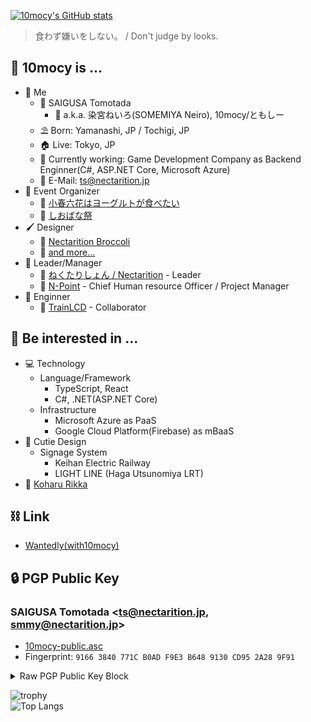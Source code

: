 [![10mocy's GitHub stats](https://github-readme-stats.vercel.app/api?username=10mocy&theme=react)](https://github.com/anuraghazra/github-readme-stats)

> 食わず嫌いをしない。 / Don't judge by looks.

## 🍷 10mocy is ...

- 🧑 Me
  - 📛 SAIGUSA Tomotada
    - 🔖 a.k.a. 染宮ねいろ(SOMEMIYA Neiro), 10mocy/ともしー
  - ⛱️ Born: Yamanashi, JP / Tochigi, JP
  - 🏠 Live: Tokyo, JP
  - 🏢 Currently working: Game Development Company as Backend Enginner(C#, ASP.NET Core, Microsoft Azure)
  - 📧 E-Mail: ts@nectarition.jp
- 📝 Event Organizer
  - 🐄 [小春六花はヨーグルトが食べたい](https://kohatabe.jp)
  - 🏫 [しおばな祭](https://shiokazehs.jp)
- 🖌️ Designer
  - 🥦 [Nectarition Broccoli](https://github.com/nectarition/Broccoli)
  - 📒 [and more...](https://nectarition.jp/departments/daylily/)
- 🧠 Leader/Manager
  - 🍑 [ねくたりしょん / Nectarition](https://github.com/nectarition) - Leader
  - 🎁 [N-Point](https://github.com/npjpnet) - Chief Human resource Officer / Project Manager
- 📐 Enginner
  - 🚃 [TrainLCD](https://github.com/TrainLCD) - Collaborator

## 💓 Be interested in ... 

- 💻 Technology
  - Language/Framework
    - TypeScript, React
    - C#, .NET(ASP.NET Core)
  - Infrastructure
    - Microsoft Azure as PaaS
    - Google Cloud Platform(Firebase) as mBaaS
- 💌 Cutie Design
  - Signage System
    - Keihan Electric Railway
    - LIGHT LINE (Haga Utsunomiya LRT)
- 🐄 [Koharu Rikka](https://tokyo6.tokyo/koharurikka/)

## ⛓ Link

- [Wantedly(with10mocy)](https://www.wantedly.com/id/with10mocy)

## 🔒 PGP Public Key

### SAIGUSA Tomotada <ts@nectarition.jp, smmy@nectarition.jp>

- [10mocy-public.asc](https://raw.githubusercontent.com/10mocy/10mocy/main/10mocy-public.asc)
- Fingerprint: `9166 3840 771C B0AD F9E3 B648 9130 CD95 2A28 9F91`

<details>
  <summary>Raw PGP Public Key Block</summary>
  <div>
<pre>-----BEGIN PGP PUBLIC KEY BLOCK-----
Version: Keybase OpenPGP v2.1.13
Comment: https://keybase.io/crypto

xsFNBGPkmTUBEAD6h6eEbUHiEpppeHuRcggW6nRYt0v0cgkFZGWBXzX7+/4XSwHY
+KUOU9OJZg5wng1VX+RxHn4Vl3jKItpn0TMwcgpEhkBm/PtUkQxdshTCMvGL3Vr0
QN3vaM5Fg2IWfTohR9i9/cPhucl7cCk6CFF0Od/iTXPv3DOZSVw6JGyjg7u5Xmrh
WcCQbRJm2bzW8jfrrteHyn2IOFEhMWoTRtlE4FGyMke6zGSFlk5vZi/wa0fbSmVK
M9PPsmx4VMkMi29cD1E1yQ93BAZ1C6H/+vZILBwqUvt68PEVRNupVNLqj4GDH6ft
3Dfk2IanPg9TWdSK0XEt8k1E4ZG0WYwPCzIFA0+rxPOvEn2Tc6RacMiBQF+XblEu
opdiNYQX8dWRoUv8vW5nrSsGJbh8WLjF/2WS2DhaiCA555c3SxmSO5KQu0k1iEKm
07EEkZ9o//lATBaRnrEnqJJnAbx4oWjsIfL1A5wf3QzoQctgG4mmXoVuCdWNAZNh
QIdqUMuYtJVDVorYb4jHyhYeaVr8/jG1BPTWP9wjSnOuVsRhV44daUyEJsNr04dy
H8bvOLX+hscv/DzcBZeTdFtrvdtsRnmk+O6+KzYPPV9dCrsWXvhJl/TcTD9B6c0u
+OyXkUjbzvSv6GSYwophuGGSAC63P4UEXV4v+0GkVSp9vnMyDBGhHk20PQARAQAB
zSRTQUlHVVNBIFRvbW90YWRhIDx0c0BuZWN0YXJpdGlvbi5qcD7CwXQEEwEKAB4F
AmPkmTUCGwMDCwkHAxUKCAIeAQIXgAMWAgECGQEACgkQkTDNlSoon5ECZhAAiJiE
HFj7p/oA+k6b3nq4Hf3ipE1MvQOVU5dfDAUG1wBVyvbjFVJAnFQ4X1Y6BB5iXFJY
OitiBRSpy5+Pp44M/v2e9yx6TBu+u+ULIKIkXeDmI0p95jyeyDW3FqrWZCgnvw5y
rqhmHjDYDRItcQFYi45pIPblPyuM2r6LlcZi0fCIMGr1olmGyGpF8O3LSUyDuNl9
qy9i4TMHsIsYDtGn65RfJPfxfTiNJIyQulP07UwrE8dejzlf8zoS5/9/T80ypKUU
XDAipukVlvES0Qcd11r8H1/PIfnACuNfKflqQDgu/KIUnQtkUvYfN+1K1jesSxwI
XWeTdUD6Nl53JaY+k0d+f0WVc0QCK6hL6MGHRFzZ00Bg/RsLjFmgLVz+gjgYax9A
lWTcJRZ1E9E8tK0XEst4Z3sciPVWBcsZpanPoD1izVrR1eYVSM9HAJCXNZTqi63U
KsiAyNvJ4bIXuw6bhVw2oGMxzCR1oe5Jwl7+/Yci3KjY4FoT6KNpGmUOwPJDmP1Q
zz0Nv+V+KiTEEcJlaxv5lkzbQu6lM6Nv3dSpVvlMVTdUQPkv0luFf9stesyqP/JD
GNy3s3jzFOX5N60ZhiSPg1SYBHTca0WNyxlkRRh9Ma1IAek7IMniFRimO3/GyC8X
aK28YVaS3+YqGr/uFYy5mQhvomCdCZ9MsWZfxKTNJlNBSUdVU0EgVG9tb3RhZGEg
PHNtbXlAbmVjdGFyaXRpb24uanA+wsFxBBMBCgAbBQJj5Jk1AhsDAwsJBwMVCggC
HgECF4ADFgIBAAoJEJEwzZUqKJ+RsJMP/3nO/RY2kjEgsTkqYHrPPB8N6xwJfo6f
mJmdX+psxi4duu/nepJc+pwFH5heZHSvqCCnYyHzbmYepCw2+Qwi1JkoMBKTa3DP
qMYYyT/lDvKIkQ/zD9frmK/xrZy2gYpQL5L6rnod7NEhgFMTTT7/jwRCH15cORr2
stLXv4ONJfVuiA+R8NcNE7GHKhFA0Remx6DOt/wGvz8SArXJ9+JKVOMCpjv7x0T0
Y5tcbm7VIpI51r6kjL14O2uH/BUrTI7eWbdgl7dJ7NO2qowWHSkvLN/EA/o9aAll
dU+X4IkLLGiMNV2tOZP6JLMsXZeAQwJayNMdouGeqRGaArLzLkw231QF2cF6gyqV
ut3wbjOC9AwcsgO44co+F/zYVkSPBbamxy8U6335Lh8ffr8DaE/qIKUj+/0G/C56
FQ/10NT9rVTZrPvYqYUSUQYmiru4LYnNdTwxqei7OrGLYSCpWIvCKf4Pi9CLzvX+
5VC3Rcb09ut1gJ2jkQcNONMCVuYW6hzhmh0nweC6m1U0Q1/DYmVOSpMfPdQQuHEu
GBH5DYHMwuaYV1p5ZjhyvVSzhyEZxJfYlHYrO0d5mbO82c5IVZ91niekPWMPGsbt
0315HpFoNP4hzPbI6F3J1Mzr6r2nBdwh5gnPrTKmUC33bYFr8krJ1Ofd7y4MMYTU
g5lRpIPPlrFpzsBNBGPkmTUBCACvTs+xvvJoCEeaAEaSWn99k6FFW5cfgVCyJAna
3Mrii5BrrRHzEbM6zo2zVOJmVObSgKjQ9ymtvauM9tPA+jyga8aGTA0FH9aOdklJ
dkCHwfJI1AWvyvORG3j568dfJAEe394YtHy9go1yRwKEteUJkHnV7fe3r7RXvU/M
VctSUy9Yv/AeGLUhfjE7QI/+RwfokkO3rVbGTfl/OGc3COArMot3Jh8qz9nfsG1C
u+iX7Ni4RUs1kENcbuX3ZQd7KeQTEfDH2aDZp+JGwiwPKdX3NyyEDHM152wm1X3B
agyilIOLKFSw0KRepooWyQspFD0RL+sAn+4eWrQsFsK/e5IDABEBAAHCwoQEGAEK
AA8FAmPkmTUFCQ8JnAACGwwBKQkQkTDNlSoon5HAXSAEGQEKAAYFAmPkmTUACgkQ
XeD3H8js5cHIeQf/eyVECOyRyiHGocT83mGLtFvXSv9OYgdU491HmIHZFtdhsgHO
l5d7pj5ltHG7B0IEcv9jy3qMBlZ2cqXx1l3K5fEaTmXvRU8pfS+xRB79dYRP90Er
EqH0H9544F4fhfXbFtTf5kcVjktNpGhLXLHFaCIeUWyyzCRjia9lhtMcbDJFe8JR
9yppApzUCjqPlkHNgXlpozBt3leizZzvUfQfyHuLxY2zqxdB6xuW6fn3yWWDvX0S
32IPMyff7oC4InL+zqXIvIsQuADlmDCZW3TgElVpjgxLMz1JRhnMWQIIFbIhfHzj
A7KHVyv+/zaaFYX0B+Da/xRGIpSSIqXx5qsIPv4READnA1DkedjHONjwd+Cmdxs8
5u7tB7m2LYHvcx1fr+Ne1T8Po2XJpvqLaWbxjRSIoT7QxXN4UfaCPd7+BPcFlpdD
h4AkDpVeeveAfZ8bK/B4OxgqJ0FXWhBKo9KzFfSh9PsAwE2OBxWxSb1470E2ryHs
Zgxuc21o7c1gfEi3Bw7WrzwaPRq0rAMxvjgU7zmFPUFljidYFL4Am+xq9gjdUCQm
is3d/LsWLJRoVqWpjbsqQIK9sRpUSbKIeIPNbS3f5PVhn5hlSyKUtumhjK6yqSjY
8iONxRdQINOu1TNyNAUK+AAWqduRqlXnNZr8mtHdt5R0wrfNiwG3rp7uwzfvbihY
iNl5TeDUzIoFarF5H+toKb+7Be0YbruXcT0dprYihxBR7wq1SLvwsad3IFPK6To8
QKgIOunM6fF5tSnG+3KNnppAEQex6Msi/6wQKR3fSk+LxFxg4XSMgUSUYS5lBrol
3KpdzuwvkOAi32wv2URPbq9eO+/XuzRoMRt2uFbcoriAb4R1AU2XZc+Ky6cJMJvR
cIe+cQiV+hRwibxQhvIOk65211P+72+71FCTu6xYx1QP4BJmJNy4BOx5uyUj51YQ
SLH3m+/TNUbxwnxllk/lTpOZxbyB2iTcPLRNtRMNO6omBnpbZjTm+hVILBj9ZZ3J
Vzsnp9igD5TjDeRQe+z8/c7ATQRj5Jk1AQgAx9VFck7NS18GRYgwInuFSOijooFH
cqt9m3fzoQPXKfUoToM+AlVDDOA4KZznkBspOx7bogTXc/mA/BKZ2CBrSVCL9u9N
o+DaUIxNfg5+bEAAA7OtgQ3teUP8Up8ke80GCcPGu8gbt6f6fHDNlE2B58DqJvNO
HanQsNwZnmIH5zPNFpE5RrSbQjwMTwbGq1T1blzUINGoSTwrPAlHzN2noiLVe94z
WHAy+gCaOS6Ce0ufmJw1HS9z0m5iV6sFcIKkcze9sn682zowsGbepWhu4JMH6hfQ
JMkHLsTXut7+y8S+FcCtwqKsdCjNMUnpmlz+QmLbUWYJVECWeoUdHyBsNwARAQAB
wsKEBBgBCgAPBQJj5Jk1BQkPCZwAAhsiASkJEJEwzZUqKJ+RwF0gBBkBCgAGBQJj
5Jk1AAoJEB80tvHLKI7M7cQIAI6derV7J1dJZbGTpoZlX2SsYT2KzJr3+VOxxxvd
nehXZYhKlNvDaA/S5nf7qVs1C31gRhGi5YpMiKQVgMekQ+JQFuw8TwHEoVj17t2H
q1Doz3Zubtuyv6QxDfTyH0MEoQ+mpafL+5miM148HOeQNGOj6AH7NQjBCI0j37Se
zepbRA9DI+kEjRDhE1//nvC8XpHecHStlYJ/LEbIqTi0AiYw5KxcKNMoEDHxZm6O
l5IQIhsUejteQkPXzUMV7ExW1G4YANL1YsD2elGZjI1Bs7rzMt+dhOofdxbHMt0J
AgDbhai+KUe05TGJl/nAj1Q7D8CgTM4XcnA/PbzL3w+1CvzJzA/+N4K6Gem9+qGn
UhYnW+ve/HpSGjbh5AG8K+g8qKAjkil7okg74wPXr73erFtn8/K2VfGBUXtwUN3F
4oECz+fu9v/PjBXhegDellyDNMwufSlFkCnNGl/3dUgooAwEa9TnSLvUgBR4EaVT
Inuir8OdAudbE2RAEFkl2A5Wo5/jCO8RmmLYLUVbtff1tSU2YU6wSeBBp0xG9W8P
gPxL0gSb6UYYhTg84HGVvrXnkbmBQSbNO03ct7QDzjAcrGqWedAwfraL7i9guLpv
q+WemSXzCKQnLwI+Q/tNZIWP5pwlVNyhxseQNXfI9OCJZY2IDx1PFUoDlvkdll+C
i6HCkretnriZX9IiXeB1TktSc8w7WvK7jxdbqpj3vSz992ZJJxNlziG1kijUcgKP
UUc3VUmhj3mEDcVd/B1jOaKiSOV0/W/sdIkTnST8pDRaJkqy4YvcuXvumYkCTl1Z
OogWduI+Km8q73YAlF3V0/AaTVQSZh4H1xyY6EtEoSyOMgeLkRI9bTSUsAHteB6E
058gfmZuJHRk3rssTxhLSUjaQ3QnoBLySMRDXOSebnqBs3kvOj09aPV7pREBsXVK
mDITVMJ53h+h7eWNf6FESrpXkv/smvUwJZczug9Tk0lRRAwH4nLuPvKvBrB96K51
2qoY2aIGzMV/IriFSOqlFe7/3hLx86o=
=WOHY
-----END PGP PUBLIC KEY BLOCK-----</pre>
  </div>
</details>

![trophy](https://github-profile-trophy.vercel.app/?username=10mocy)  
![Top Langs](https://github-readme-stats.vercel.app/api/top-langs/?username=10mocy&layout=compact&count_private=true&show_icons=true&langs_count=10&hide=html,css,hack)
